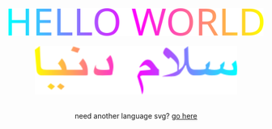 <div align="center">
<img src="hello-world.svg" width="1000">
</div>
<br>
<div align="center">
<img src="salam-donya.svg" width="400">
<br>
</div>
<br>
<div align="center">

need another language svg? [go here](https://github.com/junguler/hello-world-animated-svgs)

</div>
